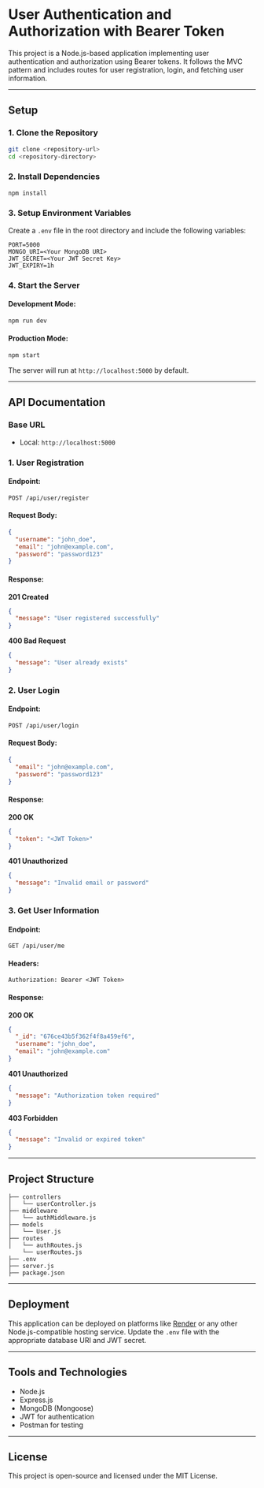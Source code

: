# User Authentication and Authorization with Bearer Token

This project is a Node.js-based application implementing user authentication and authorization using Bearer tokens. It follows the MVC pattern and includes routes for user registration, login, and fetching user information.

---

## **Setup**

### **1. Clone the Repository**
```bash
git clone <repository-url>
cd <repository-directory>
```

### **2. Install Dependencies**
```bash
npm install
```

### **3. Setup Environment Variables**
Create a `.env` file in the root directory and include the following variables:
```env
PORT=5000
MONGO_URI=<Your MongoDB URI>
JWT_SECRET=<Your JWT Secret Key>
JWT_EXPIRY=1h
```

### **4. Start the Server**
#### Development Mode:
```bash
npm run dev
```
#### Production Mode:
```bash
npm start
```

The server will run at `http://localhost:5000` by default.

---

## **API Documentation**

### **Base URL**
- Local: `http://localhost:5000`

### **1. User Registration**
#### Endpoint:
```http
POST /api/user/register
```
#### Request Body:
```json
{
  "username": "john_doe",
  "email": "john@example.com",
  "password": "password123"
}
```
#### Response:
**201 Created**
```json
{
  "message": "User registered successfully"
}
```
**400 Bad Request**
```json
{
  "message": "User already exists"
}
```

### **2. User Login**
#### Endpoint:
```http
POST /api/user/login
```
#### Request Body:
```json
{
  "email": "john@example.com",
  "password": "password123"
}
```
#### Response:
**200 OK**
```json
{
  "token": "<JWT Token>"
}
```
**401 Unauthorized**
```json
{
  "message": "Invalid email or password"
}
```

### **3. Get User Information**
#### Endpoint:
```http
GET /api/user/me
```
#### Headers:
```http
Authorization: Bearer <JWT Token>
```
#### Response:
**200 OK**
```json
{
  "_id": "676ce43b5f362f4f8a459ef6",
  "username": "john_doe",
  "email": "john@example.com"
}
```
**401 Unauthorized**
```json
{
  "message": "Authorization token required"
}
```
**403 Forbidden**
```json
{
  "message": "Invalid or expired token"
}
```

---

## **Project Structure**
```plaintext
├── controllers
│   └── userController.js
├── middleware
│   └── authMiddleware.js
├── models
│   └── User.js
├── routes
│   └── authRoutes.js
    └── userRoutes.js
├── .env
├── server.js
├── package.json
```

---

## **Deployment**
This application can be deployed on platforms like [Render](https://render.com/) or any other Node.js-compatible hosting service. Update the `.env` file with the appropriate database URI and JWT secret.

---

## **Tools and Technologies**
- Node.js
- Express.js
- MongoDB (Mongoose)
- JWT for authentication
- Postman for testing

---

## **License**
This project is open-source and licensed under the MIT License.

 
